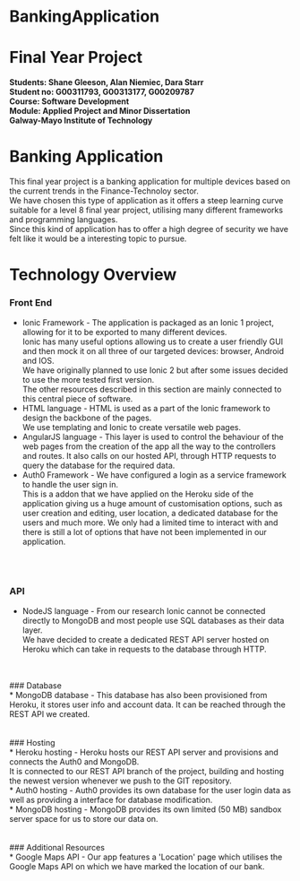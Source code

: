# BankingApplication

Final Year Project
===================

**Students: Shane Gleeson, Alan Niemiec, Dara Starr**<br>
**Student no: G00311793, G00313177, G00209787**<br>
**Course: Software Development**<br>
**Module: Applied Project and Minor Dissertation**<br>
**Galway-Mayo Institute of Technology**

Banking Application <br>
===================
This final year project is a banking application for multiple devices based on the current trends in the Finance-Technoloy sector.<br>
We have chosen this type of application as it offers a steep learning curve suitable for a level 8 final year project, utilising many different frameworks and
programming languages.<br> Since this kind of application has to offer a high degree of security we have felt like it would be a interesting topic to pursue. <br>

Technology Overview <br>
===================
### Front End <br>
* Ionic Framework - The application is packaged as an Ionic 1 project, allowing for it to be exported to many different devices. <br>
Ionic has many useful options allowing us to create a user friendly GUI and then mock it on all three of our targeted devices: browser, Android and IOS.<br>
We have originally planned to use Ionic 2 but after some issues decided to use the more tested first version.<br>
The other resources described in this section are mainly connected to this central piece of software.<br>
* HTML language - HTML is used as a part of the Ionic framework to design the backbone of the pages.<br> We use templating and Ionic to create versatile web pages.<br>
* AngularJS language - This layer is used to control the behaviour of the web pages from the creation of the app all the way to the controllers and routes. It also calls on our hosted API, through HTTP requests to query the database for the required data.<br>
* Auth0 Framework - We have configured a login as a service framework to handle the user sign in.<br> This is a addon that we have applied on the Heroku side of the application giving us a huge amount of customisation options, such as user creation and editing, user location, a dedicated database for the users and much more. We only had a limited time to interact with and there is still a lot of options that have not been implemented in our application.<br>
<br>
<br>

### API <br>
* NodeJS language - From our research Ionic cannot be connected directly to MongoDB and most people use SQL databases as their data layer.<br> We have decided to create a dedicated REST API server hosted on Heroku which can take in requests to the database through HTTP.<br>
<br>
<br>
### Database <br>
* MongoDB database - This database has also been provisioned from Heroku, it stores user info and account data. It can be reached through the REST API we created.<br>
<br>
<br>
### Hosting <br>
* Heroku hosting - Heroku hosts our REST API server and provisions and connects the Auth0 and MongoDB.<br> It is connected to our REST API branch of the project, building and hosting the newest version whenever we push to the GIT repository.<br>
* Auth0 hosting - Auth0 provides its own database for the user login data as well as providing a interface for database modification.<br>
* MongoDB hosting - MongoDB provides its own limited (50 MB) sandbox server space for us to store our data on.<br>
<br>
<br>
### Additional Resources <br>
* Google Maps API - Our app features a 'Location' page which utilises the Google Maps API on which we have marked the location of our bank.<br>
